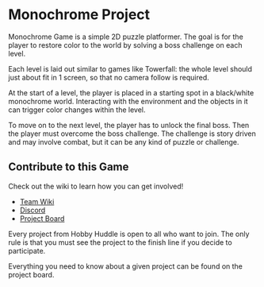 # Monochrome Project

Monochrome Game is a simple 2D puzzle platformer. The goal is for the player to restore color to the world by solving a boss challenge on each level.

Each level is laid out similar to games like Towerfall: the whole level should just about fit in 1 screen, so that no camera follow is required.

At the start of a level, the player is placed in a starting spot in a black/white monochrome world. Interacting with the environment and the objects in it can trigger color changes within the level.

To move on to the next level, the player has to unlock the final boss. Then the player must overcome the boss challenge. The challenge is story driven and may involve combat, but it can be any kind of puzzle or challenge.

## Contribute to this Game

Check out the wiki to learn how you can get involved!

* [Team Wiki](https://github.com/HobbyHuddle/tools-and-docs/wiki)
* [Discord](https://discord.gg/GHtTV2B7)
* [Project Board](https://trello.com/b/03rH8V64/project-1)

Every project from Hobby Huddle is open to all who want to join. The only rule is that you must see the project to the finish line if you decide to participate. 

Everything you need to know about a given project can be found on the project board.

